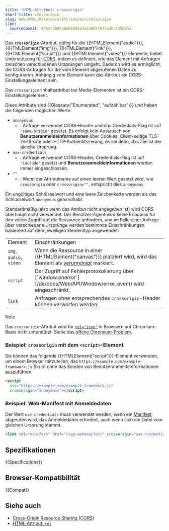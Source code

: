 ```yaml
---
title: "HTML-Attribut: crossorigin"
short-title: crossorigin
slug: Web/HTML/Reference/Attributes/crossorigin
l10n:
  sourceCommit: 0754cd805a8e010d2e3a2a065f634a3bcf358252
---
```


Das **`crossorigin`**-Attribut, gültig für die {{HTMLElement("audio")}}, {{HTMLElement("img")}}, {{HTMLElement("link")}}, {{HTMLElement("script")}} und {{HTMLElement("video")}} Elemente, bietet Unterstützung für [CORS](/de/docs/Web/HTTP/Guides/CORS), indem es definiert, wie das Element mit Anfragen zwischen verschiedenen Ursprüngen umgeht. Dadurch wird es ermöglicht, die CORS-Anfragen für die vom Element abgerufenen Daten zu konfigurieren. Abhängig vom Element kann das Attribut ein CORS-Einstellungselement sein.

Das `crossorigin`-Inhaltsattribut bei Media-Elementen ist ein CORS-Einstellungselement.

Diese Attribute sind {{Glossary("Enumerated", "aufzählbar")}} und haben die folgenden möglichen Werte:

- `anonymous`
  - : Anfrage verwendet CORS-Header und das Credentials-Flag ist auf `'same-origin'` gesetzt. Es erfolgt kein Austausch von **Benutzeranmeldeinformationen** über Cookies, Client-seitige TLS-Zertifikate oder HTTP-Authentifizierung, es sei denn, das Ziel ist der gleiche Ursprung.
- `use-credentials`
  - : Anfrage verwendet CORS-Header, Credentials-Flag ist auf `'include'` gesetzt und **Benutzeranmeldeinformationen** werden immer eingeschlossen.
- `""`
  - : Wenn der Attributname auf einen leeren Wert gesetzt wird, wie `crossorigin` oder `crossorigin=""`, entspricht dies `anonymous`.

Ein ungültiges Schlüsselwort und eine leere Zeichenkette werden als das Schlüsselwort `anonymous` gehandhabt.

Standardmäßig (also wenn das Attribut nicht angegeben ist) wird CORS überhaupt nicht verwendet. Der Benutzer-Agent wird keine Erlaubnis für den vollen Zugriff auf die Ressource anfordern, und im Falle einer Anfrage über verschiedene Ursprünge werden bestimmte Einschränkungen basierend auf dem jeweiligen Elementtyp angewendet:

<table class="no-markdown">
  <tbody>
    <tr>
      <td class="header">Element</td>
      <td class="header">Einschränkungen</td>
    </tr>
    <tr>
      <td><code>img</code>, <code>audio</code>, <code>video</code></td>
      <td>
        Wenn die Ressource in einer {{HTMLElement("canvas")}} platziert wird, wird das Element als <a href="/de/docs/Web/HTML/How_to/CORS_enabled_image#security_and_tainted_canvases"><em>verunreinigt</em></a> markiert.
      </td>
    </tr>
    <tr>
      <td><code>script</code></td>
      <td>
        Der Zugriff auf Fehlerprotokollierung über [`window.onerror`](/de/docs/Web/API/Window/error_event) wird eingeschränkt.
      </td>
    </tr>
    <tr>
      <td><code>link</code></td>
      <td>
        Anfragen ohne entsprechendes <code>crossorigin</code>-Header können verworfen werden.
      </td>
    </tr>
  </tbody>
</table>

> [!NOTE]
> Das `crossorigin`-Attribut wird für [`rel="icon"`](/de/docs/Web/HTML/Reference/Attributes/rel#icon) in Browsern auf Chromium-Basis nicht unterstützt. Siehe das [offene Chromium-Problem](https://crbug.com/1121645).

### Beispiel: `crossorigin` mit dem `<script>`-Element

Sie können das folgende {{HTMLElement("script")}}-Element verwenden, um einem Browser mitzuteilen, das `https://example.com/example-framework.js` Skript ohne das Senden von Benutzeranmeldeinformationen auszuführen.

```html
<script
  src="https://example.com/example-framework.js"
  crossorigin="anonymous"></script>
```

### Beispiel: Web-Manifest mit Anmeldedaten

Der Wert `use-credentials` muss verwendet werden, wenn ein [Manifest](/de/docs/Web/Progressive_web_apps/Manifest) abgerufen wird, das Anmeldedaten erfordert, auch wenn sich die Datei vom gleichen Ursprung stammt.

```html
<link rel="manifest" href="/app.webmanifest" crossorigin="use-credentials" />
```

## Spezifikationen

{{Specifications}}

## Browser-Kompatibilität

{{Compat}}

## Siehe auch

- [Cross-Origin Resource Sharing (CORS)](/de/docs/Web/HTTP/Guides/CORS)
- [HTML-Attribut: `rel`](/de/docs/Web/HTML/Reference/Attributes/rel)
